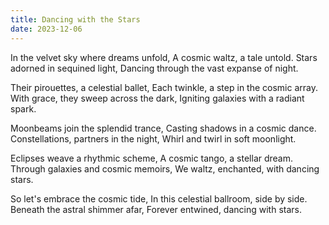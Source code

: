 ```yaml
---
title: Dancing with the Stars
date: 2023-12-06
---
```


In the velvet sky where dreams unfold,
A cosmic waltz, a tale untold.
Stars adorned in sequined light,
Dancing through the vast expanse of night.

Their pirouettes, a celestial ballet,
Each twinkle, a step in the cosmic array.
With grace, they sweep across the dark,
Igniting galaxies with a radiant spark.

Moonbeams join the splendid trance,
Casting shadows in a cosmic dance.
Constellations, partners in the night,
Whirl and twirl in soft moonlight.

Eclipses weave a rhythmic scheme,
A cosmic tango, a stellar dream.
Through galaxies and cosmic memoirs,
We waltz, enchanted, with dancing stars.

So let's embrace the cosmic tide,
In this celestial ballroom, side by side.
Beneath the astral shimmer afar,
Forever entwined, dancing with stars.

